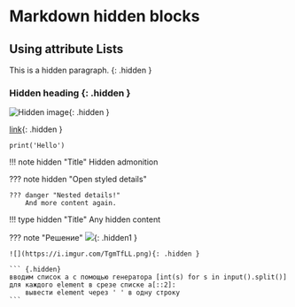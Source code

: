 # Markdown hidden blocks

## Using attribute Lists

This is a hidden paragraph.
{: .hidden }

### Hidden heading {: .hidden }

![Hidden image](https://upload.wikimedia.org/wikipedia/commons/4/48/Markdown-mark.svg){: .hidden }

[link](#top){: .hidden }

``` { .python .hidden }
print('Hello')
```

!!! note hidden "Title"
    Hidden admonition

??? note hidden "Open styled details"

    ??? danger "Nested details!"
        And more content again.

!!! type hidden "Title"
    Any hidden content

??? note "Решение"
    [![](https://mermaid.ink/img/pako:eNpNUM1Kw0AQfpVhLjbQWtpjQE_1CfSWzWFpNnYh2ZRkg0gaqAr1IvTmwYuvILVRibTPMPtGTqRU2b9h5vu--XYqnGaRQh_jJLuZzmRu4WoiDEDRC-iV9u6R3tw97akNPRgMzkFno2AoUMIZBNrYXuFBnOVQgDa856XteafFPNH8hgKHYafFnF8uA0dVJZC29O3WQC3rftCO73fag0pUqowF-gQZ-P6Y6XXd0Tvaofe4600b-uLTuDt29nXkCcay3cYtqWGNE160ARbfMnwHbunWHPJPOltHP_8acGZBrXtmR41buSdwK2a27PVhAYrn8fJXCz1hsI-pylOpI55f1QkJtDM2I9DnMFKxLBMrUJiaobK02eWtmaJv81L1sZxH0qqJlte5TNGPZVIcsxeRtll-SNY_KLCy-Q?type=png)](https://mermaid.live/edit#pako:eNpNUM1Kw0AQfpVhLjbQWtpjQE_1CfSWzWFpNnYh2ZRkg0gaqAr1IvTmwYuvILVRibTPMPtGTqRU2b9h5vu--XYqnGaRQh_jJLuZzmRu4WoiDEDRC-iV9u6R3tw97akNPRgMzkFno2AoUMIZBNrYXuFBnOVQgDa856XteafFPNH8hgKHYafFnF8uA0dVJZC29O3WQC3rftCO73fag0pUqowF-gQZ-P6Y6XXd0Tvaofe4600b-uLTuDt29nXkCcay3cYtqWGNE160ARbfMnwHbunWHPJPOltHP_8acGZBrXtmR41buSdwK2a27PVhAYrn8fJXCz1hsI-pylOpI55f1QkJtDM2I9DnMFKxLBMrUJiaobK02eWtmaJv81L1sZxH0qqJlte5TNGPZVIcsxeRtll-SNY_KLCy-Q){: .hidden1 }
    
    ![](https://i.imgur.com/TgmTfLL.png){: .hidden }
    
    ``` {.hidden}
    вводим список a с помощью генератора [int(s) for s in input().split()]
    для каждого element в срезе списке a[::2]:
        вывести element через ' ' в одну строку
    ```